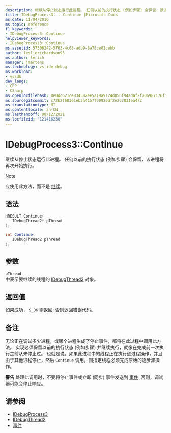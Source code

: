 ```yaml
---
description: 继续从停止状态运行此进程。 任何以前的执行状态 (例如步骤) 会保留，该进程将再次开始执行。
title: IDebugProcess3：： Continue |Microsoft Docs
ms.date: 11/04/2016
ms.topic: reference
f1_keywords:
- IDebugProcess3::Continue
helpviewer_keywords:
- IDebugProcess3::Continue
ms.assetid: 57506242-5763-4c08-adb9-8a78ce02cebb
author: leslierichardson95
ms.author: lerich
manager: jmartens
ms.technology: vs-ide-debug
ms.workload:
- vssdk
dev_langs:
- CPP
- CSharp
ms.openlocfilehash: 8e0dc621ce834582ee5a19a9124d856f94adaf2f706987176ff707c0c11fbd83
ms.sourcegitcommit: c72b2f603e1eb3a4157f00926df2e263831ea472
ms.translationtype: MT
ms.contentlocale: zh-CN
ms.lasthandoff: 08/12/2021
ms.locfileid: "121416230"
---
```

# <a name="idebugprocess3continue"></a>IDebugProcess3::Continue
继续从停止状态运行此进程。 任何以前的执行状态 (例如步骤) 会保留，该进程将再次开始执行。

> [!NOTE]
> 应使用此方法，而不是 [继续](../../../extensibility/debugger/reference/idebugprogram2-continue.md)。

## <a name="syntax"></a>语法

```cpp
HRESULT Continue(
   IDebugThread2* pThread
);
```

```csharp
int Continue(
   IDebugThread2 pThread
);
```

## <a name="parameters"></a>参数
`pThread`\
中表示要继续的线程的 [IDebugThread2](../../../extensibility/debugger/reference/idebugthread2.md) 对象。

## <a name="return-value"></a>返回值
 如果成功， `S_OK` 则返回; 否则返回错误代码。

## <a name="remarks"></a>备注
 无论正在调试多少进程，或哪个进程生成了停止事件，都将在此过程中调用此方法。 实现必须保留以前的执行状态 (例如步骤) 并继续执行，就像在完成前一次执行之前从未停止过。 也就是说，如果此进程中的线程正在执行逐过程操作，并且由于其他进程停止，然后 `Continue` 调用，则指定线程必须完成原始的逐步骤操作。

 **警告** 处理此调用时，不要将停止事件或立即 (同步) 事件发送到 [事件](../../../extensibility/debugger/reference/idebugeventcallback2-event.md) ;否则，调试器可能会停止响应。

## <a name="see-also"></a>请参阅
- [IDebugProcess3](../../../extensibility/debugger/reference/idebugprocess3.md)
- [IDebugThread2](../../../extensibility/debugger/reference/idebugthread2.md)
- [事件](../../../extensibility/debugger/reference/idebugeventcallback2-event.md)
